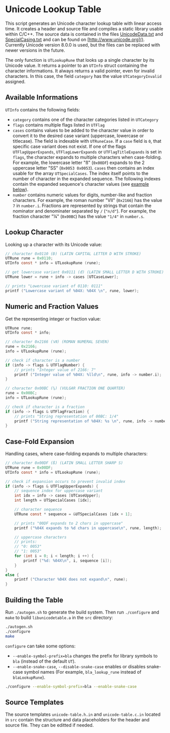 Unicode Lookup Table
====================

This script generates an Unicode character lookup table with linear access time. It creates a header and source file and compiles a static library usable within C/C++. The source data is contained in the files [UnicodeData.txt](http://www.unicode.org/Public/8.0.0/ucd/UnicodeData.txt) and [SpecialCasing.txt](http://www.unicode.org/Public/8.0.0/ucd/SpecialCasing.txt) and can be found on [http://www.unicode.org](). Currently Unicode version 8.0.0 is used, but the files can be replaced with newer versions in the future.

The only function is `UTLookupRune` that looks up a single character by its Unicode value. It returns a pointer to an `UTInfo` struct containing the character informations. It always returns a valid pointer, even for invalid characters. In this case, the field `category` has the value `UTCategoryInvalid` assigned.

Available Informations
----------------------

`UTInfo` contains the following fields:

- `category` contains one of the character categories listed in `UTCategory`
- `flags` contains multiple flags listed in `UTFlag`
- `cases` contains values to be added to the character value in order to convert it to the desired case variant (uppercase, lowercase or titlecase). The field is indexable with `UTRuneCase`. If a `case` field is `0`, that specific case variant does not exist. If one of the flags `UTFlagUpperExpands`, `UTFlagLowerExpands` or `UTFlagTitleExpands` is set in `flags`, the character expands to multiple characters when case-folding. For example, the lowercase letter "ß" (`0x00DF`) expands to the 2 uppercase letter "SS" (`0x0053 0x0053`). `cases` then contains an index usable for the array `UTSpecialCases`. The index itself points to the number of character in the expanded sequence. The following indexes contain the expanded sequence's character values (see [example below](#user-content-case-fold-expansion)).
- `number` contains numeric values for digits, number-like and fraction characters. For example, the roman number "Ⅶ" (`0x2166`) has the value `7` in `number.i`. Fractions are represented by strings that contain the nominator and denominater separated by `/` (`"n/d"`). For example, the fraction character "¼" (`0x00BC`) has the value `"1/4"` in `number.s`.

Lookup Character
----------------

Looking up a character with its Unicode value:

```c
// character 0x0110 (Đ) (LATIN CAPITAL LETTER D WITH STROKE)
UTRune rune = 0x0110;
UTInfo const * info = UTLookupRune (rune);

// get lowercase variant 0x0111 (đ) (LATIN SMALL LETTER D WITH STROKE)
UTRune lower = rune + info -> cases [UTCaseLower];

// prints "Lowercase variant of 0110: 0111"
printf ("Lowercase variant of %04X: %04X \n", rune, lower);
```

Numeric and Fraction Values
---------------------------

Get the representing integer or fraction value:

```c
UTRune rune;
UTInfo const * info;

// character 0x2166 (Ⅶ) (ROMAN NUMERAL SEVEN)
rune = 0x2166;
info = UTLookupRune (rune);

// check if character is a number
if (info -> flags & UTFlagNumber) {
	// prints "Integer value of 2166: 7"
	printf ("Integer value of %04X: %lld\n", rune, info -> number.i);
}

// character 0x00BC (¼) (VULGAR FRACTION ONE QUARTER)
rune = 0x00BC;
info = UTLookupRune (rune);

// check if character is a fraction
if (info -> flags & UTFlagFraction) {
	// prints "String representation of 00BC: 1/4"
	printf ("String representation of %04X: %s \n", rune, info -> number.s);
}
```

Case-Fold Expansion
-------------------

Handling cases, where case-folding expands to multiple characters:

```c
// character 0x00DF (ß) (LATIN SMALL LETTER SHARP S)
UTRune rune = 0x00DF;
UTInfo const * info = UTLookupRune (rune);

// check if expansion occurs to prevent invalid index
if (info -> flags & UTFlagUpperExpands) {
	// sequence index for uppercase variant
	int idx = info -> cases [UTCaseUpper];
	int length = UTSpecialCases [idx];

	// character sequence
	UTRune const * sequence = &UTSpecialCases [idx + 1];

	// prints "00DF expands to 2 chars in uppercase"
	printf ("%04X expands to %d chars in uppercase\n", rune, length);

	// uppercase characters
	// prints:
	// "0: 0053"
	// "1: 0053"
	for (int i = 0; i < length; i ++) {
		printf ("%d: %04X\n", i, sequence [i]);
	}
}
else {
	printf ("Character %04X does not expand\n", rune);
}
```

Building the Table
------------------

Run `./autogen.sh` to generate the build system. Then run `./configure` and `make` to build `libunicodetable.a` in the `src` directory:

```sh
./autogen.sh
./configure
make
```

`configure` can take some options:

- `--enable-symbol-prefix=bla` changes the prefix for library symbols to `bla` (instead of the default `UT`).
- `--enable-snake-case`, `--disable-snake-case` enables or disables snake-case symbol names (For example, `bla_lookup_rune` instead of `blaLookupRune`).

```sh
./configure --enable-symbol-prefix=bla --enable-snake-case
```

Source Templates
----------------

The source templates `unicode-table.h.in` and `unicode-table.c.in` located in `src` contain the structure and data placeholders for the header and source file. They can be editted if needed.
